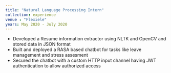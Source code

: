 ```yaml
---
title: "Natural Language Processing Intern"
collection: experience
venue : "Flexiele"
years: May 2020 - July 2020
---
```


- Developed a Resume information extractor using NLTK and OpenCV and stored data in JSON format
-  Built and deployed a RASA based chatbot for tasks like leave management and stress assesment
-  Secured the chatbot with a custom HTTP input channel having JWT authentication to allow authorized access
